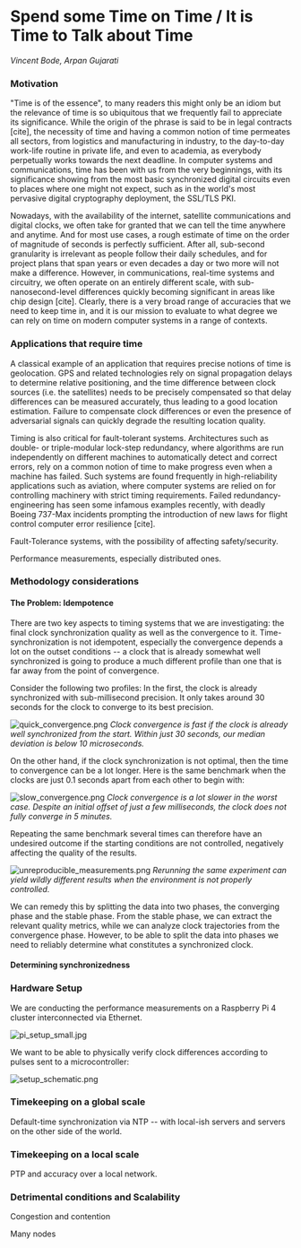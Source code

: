 
# Spend some Time on Time / It is Time to Talk about Time
_Vincent Bode, Arpan Gujarati_

### Motivation

"Time is of the essence", to many readers this might only be an idiom but the relevance of time is so ubiquitous that we frequently fail to appreciate its significance. While the origin of the phrase is said to be in legal contracts [cite], the necessity of time and having a common notion of time permeates all sectors, from logistics and manufacturing in industry, to the day-to-day work-life routine in private life, and even to academia, as everybody perpetually works towards the next deadline. In computer systems and communications, time has been with us from the very beginnings, with its significance showing from the most basic synchronized digital circuits even to places where one might not expect, such as in the world's most pervasive digital cryptography deployment, the SSL/TLS PKI.

Nowadays, with the availability of the internet, satellite communications and digital clocks, we often take for granted that we can tell the time anywhere and anytime. And for most use cases, a rough estimate of time on the order of magnitude of seconds is perfectly sufficient. After all, sub-second granularity is irrelevant as people follow their daily schedules, and for project plans that span years or even decades a day or two more will not make a difference. However, in communications, real-time systems and circuitry, we often operate on an entirely different scale, with sub-nanosecond-level differences quickly becoming significant in areas like chip design [cite]. Clearly, there is a very broad range of accuracies that we need to keep time in, and it is our mission to evaluate to what degree we can rely on time on modern computer systems in a range of contexts.

### Applications that require time
A classical example of an application that requires precise notions of time is geolocation. GPS and related technologies rely on signal propagation delays to determine relative positioning, and the time difference between clock sources (i.e. the satellites) needs to be precisely compensated so that delay differences can be measured accurately, thus leading to a good location estimation. Failure to compensate clock differences or even the presence of adversarial signals can quickly degrade the resulting location quality.

Timing is also critical for fault-tolerant systems. Architectures such as double- or triple-modular lock-step redundancy, where algorithms are run independently on different machines to automatically detect and correct errors, rely on a common notion of time to make progress even when a machine has failed. Such systems are found frequently in high-reliability applications such as aviation, where computer systems are relied on for controlling machinery with strict timing requirements. Failed redundancy-engineering has seen some infamous examples recently, with deadly Boeing 737-Max incidents prompting the introduction of new laws for flight control computer error resilience [cite].  

Fault-Tolerance systems, with the possibility of affecting safety/security.

Performance measurements, especially distributed ones.

### Methodology considerations
#### The Problem: Idempotence
There are two key aspects to timing systems that we are investigating: the final clock synchronization quality as well as the convergence to it. Time-synchronization is not idempotent, especially the convergence depends a lot on the outset conditions -- a clock that is already somewhat well synchronized is going to produce a much different profile than one that is far away from the point of convergence.

Consider the following two profiles: In the first, the clock is already synchronized with sub-millisecond precision. It only takes around 30 seconds for the clock to converge to its best precision.

![quick_convergence.png](res%2Fquick_convergence.png)
_Clock convergence is fast if the clock is already well synchronized from the start. Within just 30 seconds, our median deviation is below 10 microseconds._

On the other hand, if the clock synchronization is not optimal, then the time to convergence can be a lot longer. Here is the same benchmark when the clocks are just 0.1 seconds apart from each other to begin with:

![slow_convergence.png](res%2Fslow_convergence.png)
_Clock convergence is a lot slower in the worst case. Despite an initial offset of just a few milliseconds, the clock does not fully converge in 5 minutes._

Repeating the same benchmark several times can therefore have an undesired outcome if the starting conditions are not controlled, negatively affecting the quality of the results.

![unreproducible_measurements.png](res%2Funreproducible_measurements.png)
_Rerunning the same experiment can yield wildly different results when the environment is not properly controlled._

We can remedy this by splitting the data into two phases, the converging phase and the stable phase. From the stable phase, we can extract the relevant quality metrics, while we can analyze clock trajectories from the convergence phase. However, to be able to split the data into phases we need to reliably determine what constitutes a synchronized clock.

#### Determining synchronizedness

### Hardware Setup

We are conducting the performance measurements on a Raspberry Pi 4 cluster interconnected via Ethernet.

![pi_setup_small.jpg](res%2Fpi_setup_small.jpg)

We want to be able to physically verify clock differences according to pulses sent to a microcontroller:

![setup_schematic.png](res%2Fsetup_schematic.png)

### Timekeeping on a global scale

Default-time synchronization via NTP -- with local-ish servers and servers on the other side of the world.

### Timekeeping on a local scale

PTP and accuracy over a local network.

### Detrimental conditions and Scalability

Congestion and contention

Many nodes

